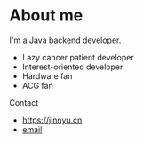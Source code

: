 # About me

I'm a Java backend developer.

- Lazy cancer patient developer
- Interest-oriented developer
- Hardware fan
- ACG fan

Contact

- https://jinnyu.cn
- [email](mailto:jinyu@jinnyu.cn)
